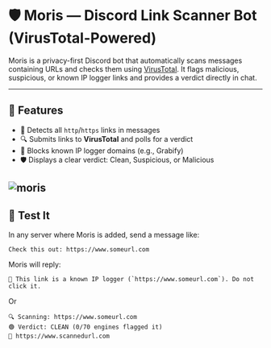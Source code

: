 # 🛡️ Moris — Discord Link Scanner Bot (VirusTotal-Powered)

Moris is a privacy-first Discord bot that automatically scans messages containing URLs and checks them using [VirusTotal](https://www.virustotal.com/). It flags malicious, suspicious, or known IP logger links and provides a verdict directly in chat.

---

## 🚀 Features

- 🔗 Detects all `http`/`https` links in messages
- 🔍 Submits links to **VirusTotal** and polls for a verdict
- 🚫 Blocks known IP logger domains (e.g., Grabify)
- 🛡️ Displays a clear verdict: Clean, Suspicious, or Malicious

![moris](https://images-wixmp-ed30a86b8c4ca887773594c2.wixmp.com/f/c9d73b15-5287-4b94-8182-987e5b7b902b/dbg7sof-6f15c751-e56b-4c77-9dc7-aba2e5e18236.jpg/v1/fit/w_828,h_1172,q_70,strp/baby_tarbosaurus_by_hannay1982_dbg7sof-414w-2x.jpg?token=eyJ0eXAiOiJKV1QiLCJhbGciOiJIUzI1NiJ9.eyJzdWIiOiJ1cm46YXBwOjdlMGQxODg5ODIyNjQzNzNhNWYwZDQxNWVhMGQyNmUwIiwiaXNzIjoidXJuOmFwcDo3ZTBkMTg4OTgyMjY0MzczYTVmMGQ0MTVlYTBkMjZlMCIsIm9iaiI6W1t7ImhlaWdodCI6Ijw9MTQ0OSIsInBhdGgiOiJcL2ZcL2M5ZDczYjE1LTUyODctNGI5NC04MTgyLTk4N2U1YjdiOTAyYlwvZGJnN3NvZi02ZjE1Yzc1MS1lNTZiLTRjNzctOWRjNy1hYmEyZTVlMTgyMzYuanBnIiwid2lkdGgiOiI8PTEwMjQifV1dLCJhdWQiOlsidXJuOnNlcnZpY2U6aW1hZ2Uub3BlcmF0aW9ucyJdfQ.39-OSjn1rtiJSh8sSxdn5UO6FzFIV8C8nlLI6CTeUbY)
---
## 🧪 Test It
In any server where Moris is added, send a message like:

```
Check this out: https://www.someurl.com
```
Moris will reply:

```
🚫 This link is a known IP logger (`https://www.someurl.com`). Do not click it.
```

Or 

```
🔍 Scanning: https://www.someurl.com
🟢 Verdict: CLEAN (0/70 engines flagged it)
🔗 https://www.scannedurl.com
```

